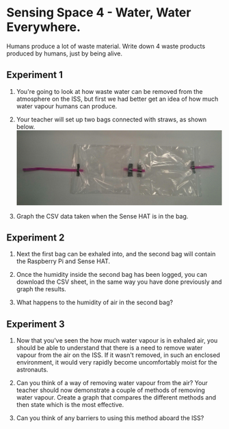 # Sensing Space 4 - Water, Water Everywhere.

Humans produce a lot of waste material.
Write down 4 waste products produced by humans, just by being alive.

## Experiment 1

1. You're going to look at how waste water can be removed from the atmosphere on the ISS, but first we had better get an idea of how much water vapour humans can produce.

1. Your teacher will set up two bags connected with straws, as shown below.
![bags](images/bags.jpg)

1. Graph the CSV data taken when the Sense HAT is in the bag.

## Experiment 2

1. Next the first bag can be exhaled into, and the second bag will contain the Raspberry Pi and Sense HAT.

1. Once the humidity inside the second bag has been logged, you can download the CSV sheet, in the same way you have done previously and graph the results.

1. What happens to the humidity of air in the second bag?

## Experiment 3

1. Now that you've seen the how much water vapour is in exhaled air, you should be able to understand that there is a need to remove water vapour from the air on the ISS. If it wasn't removed, in such an enclosed environment, it would very rapidly become uncomfortably moist for the astronauts.

2. Can you think of a way of removing water vapour from the air? Your teacher should now demonstrate a couple of methods of removing water vapour. Create a graph that compares the different methods and then state which is the most effective.

3. Can you think of any barriers to using this method aboard the ISS?
